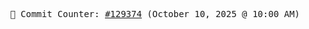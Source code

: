 <p align="center">
    <samp>
        📮 Commit Counter: <a href="https://github.com/Javascript-void0/Javascript-void0/commits/main">#129374</a> (October 10, 2025 @ 10:00 AM)
    </samp>
</p>